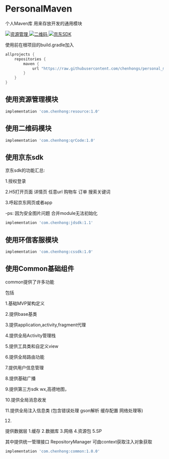 # PersonalMaven
个人Maven库 用来存放开发的通用模块

 <a href="http://www.apache.org/licenses/LICENSE-2.0">
    <img src="http://img.shields.io/badge/资源管理-v1.0-blue.svg?style=flat-square" alt="资源管理" />
  </a>
   <a href="http://www.apache.org/licenses/LICENSE-2.0">
    <img src="http://img.shields.io/badge/QrCodeSDK-v1.0-blue.svg?style=flat-square" alt="二维码" />
  </a>
   <a href="http://www.apache.org/licenses/LICENSE-2.0">
    <img src="http://img.shields.io/badge/JDSDK-v1.1-blue.svg?style=flat-square" alt="京东SDK" />
  </a>
  


使用前在根项目的build.gradle加入

```groovy
allprojects {
    repositories {
        maven {
            url "https://raw.githubusercontent.com/chenhongs/personal_maven/master"
        }
    }
}
```



## 使用资源管理模块

```groovy
implementation 'com.chenhong:resource:1.0'
```

## 使用二维码模块

```groovy
implementation 'com.chenhong:qrCode:1.0'
```

## 使用京东sdk 

京东sdk的功能汇总:

1.授权登录 

2.H5打开页面 详情页  任意url 购物车 订单 搜索关键词

3.呼起京东网页或者app


-ps: 因为安全图片问题 合并module无法初始化

```groovy
implementation 'com.chenhong:jdsdk:1.1'
```

## 使用环信客服模块

```groovy
implementation 'com.chenhong:cssdk:1.0'
```

## 使用Common基础组件

common提供了许多功能

包括

1.基础MVP架构定义

2.提供base基类

3.提供application,activity,fragment代理

4.提供全局Activity管理栈

5.提供工具类和自定义view

6.提供全局路由功能

7.提供用户信息管理 

8.提供基础广播

9.提供第三方sdk wx,高德地图，

10.提供全局消息收发

11.提供全局注入信息类 (包含错误处理 gson解析 缓存配置 网络处理等)

12.

提供数据层 1.缓存 2.数据库 3.网络 4.资源包 5.SP

其中提供统一管理接口 RepositoryManager 可由context获取注入对象获取

```groovy
implementation 'com.chenhong:common:1.0.0'
```
